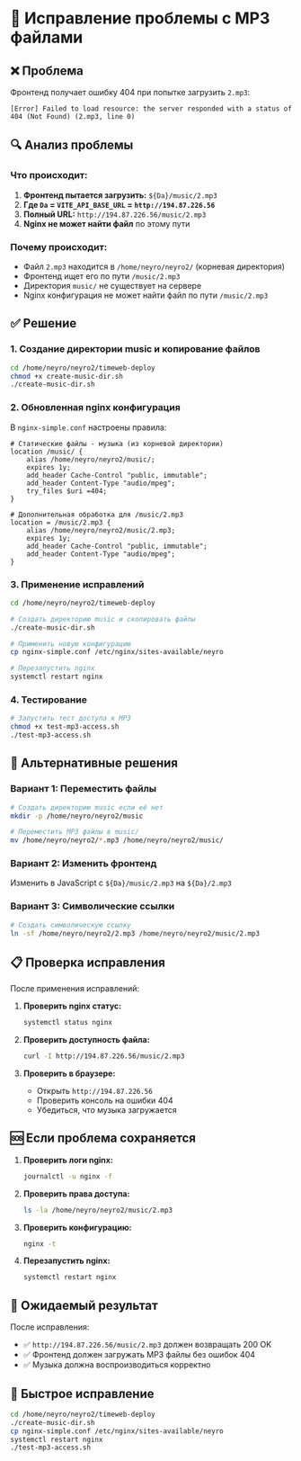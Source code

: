 # 🎵 Исправление проблемы с MP3 файлами

## ❌ Проблема
Фронтенд получает ошибку 404 при попытке загрузить `2.mp3`:
```
[Error] Failed to load resource: the server responded with a status of 404 (Not Found) (2.mp3, line 0)
```

## 🔍 Анализ проблемы

### Что происходит:
1. **Фронтенд пытается загрузить:** `${Da}/music/2.mp3`
2. **Где `Da` = `VITE_API_BASE_URL` = `http://194.87.226.56`**
3. **Полный URL:** `http://194.87.226.56/music/2.mp3`
4. **Nginx не может найти файл** по этому пути

### Почему происходит:
- Файл `2.mp3` находится в `/home/neyro/neyro2/` (корневая директория)
- Фронтенд ищет его по пути `/music/2.mp3`
- Директория `music/` не существует на сервере
- Nginx конфигурация не может найти файл по пути `/music/2.mp3`

## ✅ Решение

### 1. Создание директории music и копирование файлов
```bash
cd /home/neyro/neyro2/timeweb-deploy
chmod +x create-music-dir.sh
./create-music-dir.sh
```

### 2. Обновленная nginx конфигурация
В `nginx-simple.conf` настроены правила:

```nginx
# Статические файлы - музыка (из корневой директории)
location /music/ {
    alias /home/neyro/neyro2/music/;
    expires 1y;
    add_header Cache-Control "public, immutable";
    add_header Content-Type "audio/mpeg";
    try_files $uri =404;
}

# Дополнительная обработка для /music/2.mp3
location = /music/2.mp3 {
    alias /home/neyro/neyro2/music/2.mp3;
    expires 1y;
    add_header Cache-Control "public, immutable";
    add_header Content-Type "audio/mpeg";
}
```

### 3. Применение исправлений
```bash
cd /home/neyro/neyro2/timeweb-deploy

# Создать директорию music и скопировать файлы
./create-music-dir.sh

# Применить новую конфигурацию
cp nginx-simple.conf /etc/nginx/sites-available/neyro

# Перезапустить nginx
systemctl restart nginx
```

### 4. Тестирование
```bash
# Запустить тест доступа к MP3
chmod +x test-mp3-access.sh
./test-mp3-access.sh
```

## 🔧 Альтернативные решения

### Вариант 1: Переместить файлы
```bash
# Создать директорию music если её нет
mkdir -p /home/neyro/neyro2/music

# Переместить MP3 файлы в music/
mv /home/neyro/neyro2/*.mp3 /home/neyro/neyro2/music/
```

### Вариант 2: Изменить фронтенд
Изменить в JavaScript с `${Da}/music/2.mp3` на `${Da}/2.mp3`

### Вариант 3: Символические ссылки
```bash
# Создать символическую ссылку
ln -sf /home/neyro/neyro2/2.mp3 /home/neyro/neyro2/music/2.mp3
```

## 📋 Проверка исправления

После применения исправлений:

1. **Проверить nginx статус:**
   ```bash
   systemctl status nginx
   ```

2. **Проверить доступность файла:**
   ```bash
   curl -I http://194.87.226.56/music/2.mp3
   ```

3. **Проверить в браузере:**
   - Открыть `http://194.87.226.56`
   - Проверить консоль на ошибки 404
   - Убедиться, что музыка загружается

## 🆘 Если проблема сохраняется

1. **Проверить логи nginx:**
   ```bash
   journalctl -u nginx -f
   ```

2. **Проверить права доступа:**
   ```bash
   ls -la /home/neyro/neyro2/music/2.mp3
   ```

3. **Проверить конфигурацию:**
   ```bash
   nginx -t
   ```

4. **Перезапустить nginx:**
   ```bash
   systemctl restart nginx
   ```

## 🎯 Ожидаемый результат
После исправления:
- ✅ `http://194.87.226.56/music/2.mp3` должен возвращать 200 OK
- ✅ Фронтенд должен загружать MP3 файлы без ошибок 404
- ✅ Музыка должна воспроизводиться корректно

## 🚀 Быстрое исправление
```bash
cd /home/neyro/neyro2/timeweb-deploy
./create-music-dir.sh
cp nginx-simple.conf /etc/nginx/sites-available/neyro
systemctl restart nginx
./test-mp3-access.sh
``` 